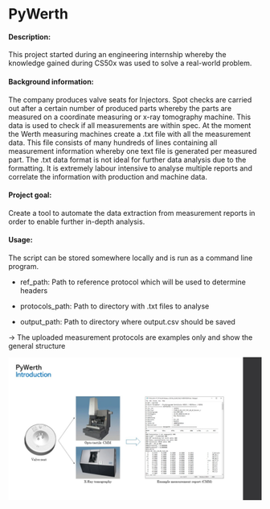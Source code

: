 # PyWerth

#### Description:
This project started during an engineering internship whereby the knowledge gained during CS50x was used to solve a real-world problem.

#### Background information:

The company produces valve seats for Injectors. Spot checks are carried out after a certain number of produced parts whereby the parts are measured on a coordinate measuring or x-ray tomography machine. This data is used to check if all measurements are within spec. 
At the moment the Werth measuring machines create a .txt file with all the measurement data. This file consists of many hundreds of lines containing all measurement information whereby one text file is generated per measured part. The .txt data format is not ideal for further data analysis due to the formatting. It is extremely labour intensive to analyse multiple reports and correlate the information with production and machine data. 

#### Project goal:

Create a tool to automate the data extraction from measurement reports in order to enable further in-depth analysis.

#### Usage:

The script can be stored somewhere locally and is run as a command line program.

- ref_path: Path to reference protocol which will be used to determine headers

- protocols_path: Path to directory with .txt files to analyse

- output_path: Path to directory where output.csv should be saved

-> The uploaded measurement protocols are examples only and show the general structure

![](/slides/slide_01.jpg)
